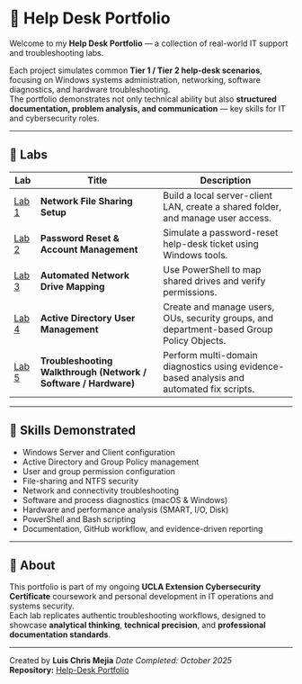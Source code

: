 # 🧰 Help Desk Portfolio

Welcome to my **Help Desk Portfolio** — a collection of real-world IT support and troubleshooting labs.

Each project simulates common **Tier 1 / Tier 2 help-desk scenarios**, focusing on Windows systems administration, networking, software diagnostics, and hardware troubleshooting.  
The portfolio demonstrates not only technical ability but also **structured documentation, problem analysis, and communication** — key skills for IT and cybersecurity roles.

---

## 📁 Labs

| Lab | Title | Description |
|------|--------|-------------|
| [Lab 1](./lab1-network-share-setup) | **Network File Sharing Setup** | Build a local server-client LAN, create a shared folder, and manage user access. |
| [Lab 2](./lab2-password-reset) | **Password Reset & Account Management** | Simulate a password-reset help-desk ticket using Windows tools. |
| [Lab 3](./lab3-network-drive) | **Automated Network Drive Mapping** | Use PowerShell to map shared drives and verify permissions. |
| [Lab 4](./lab4-active-directory-user-management) | **Active Directory User Management** | Create and manage users, OUs, security groups, and department-based Group Policy Objects. |
| [Lab 5](./lab5-troubleshooting-walkthrough) | **Troubleshooting Walkthrough (Network / Software / Hardware)** | Perform multi-domain diagnostics using evidence-based analysis and automated fix scripts. |

---

## 🧠 Skills Demonstrated
- Windows Server and Client configuration  
- Active Directory and Group Policy management  
- User and group permission configuration  
- File-sharing and NTFS security  
- Network and connectivity troubleshooting  
- Software and process diagnostics (macOS & Windows)  
- Hardware and performance analysis (SMART, I/O, Disk)  
- PowerShell and Bash scripting  
- Documentation, GitHub workflow, and evidence-driven reporting  

---

## 🧾 About
This portfolio is part of my ongoing **UCLA Extension Cybersecurity Certificate** coursework and personal development in IT operations and systems security.  
Each lab replicates authentic troubleshooting workflows, designed to showcase **analytical thinking**, **technical precision**, and **professional documentation standards**.

---

Created by **Luis Chris Mejia** 
*Date Completed: October 2025*  
**Repository:** [Help-Desk Portfolio](https://github.com/ChrisCyberTech/help-desk-portfolio)
